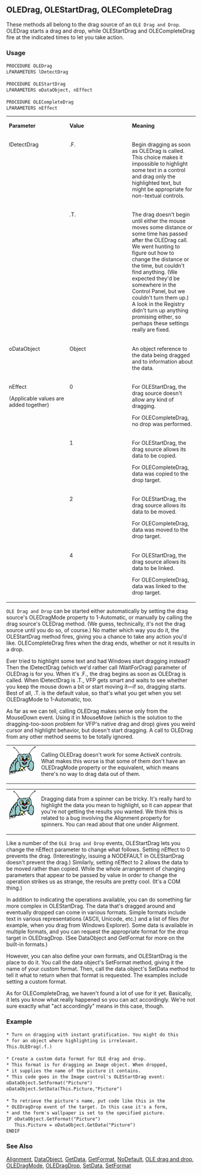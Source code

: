 ## OLEDrag, OLEStartDrag, OLECompleteDrag

These methods all belong to the drag source of an `OLE Drag and Drop`. OLEDrag starts a drag and drop, while OLEStartDrag and OLECompleteDrag fire at the indicated times to let you take action.

### Usage

```foxpro
PROCEDURE OLEDrag
LPARAMETERS lDetectDrag

PROCEDURE OLEStartDrag
LPARAMETERS oDataObject, nEffect

PROCEDURE OLECompleteDrag
LPARAMETERS nEffect
```
<table>
<tr>
  <td width="32%" valign="top">
  <p><b>Parameter</b></p>
  </td>
  <td width="23%" valign="top">
  <p><b>Value</b></p>
  </td>
  <td width="45%" valign="top">
  <p><b>Meaning</b></p>
  </td>
 </tr>
<tr>
  <td width="32%" rowspan="2" valign="top">
  <p>lDetectDrag</p>
  </td>
  <td width="23%" valign="top">
  <p>.F.</p>
  </td>
  <td width="45%" valign="top">
  <p>Begin dragging as soon as OLEDrag is called. This choice makes it impossible to highlight some text in a control and drag only the highlighted text, but might be appropriate for non-textual controls.</p>
  </td>
 </tr>
<tr>
  <td width="33%" valign="top">
  <p>.T.</p>
  </td>
  <td width="67%" valign="top">
  <p>The drag doesn't begin until either the mouse moves some distance or some time has passed after the OLEDrag call. We went hunting to figure out how to change the distance or the time, but couldn't find anything. (We expected they'd be somewhere in the Control Panel, but we couldn't turn them up.) A look in the Registry didn't turn up anything promising either, so perhaps these settings really are fixed.</p>
  </td>
 </tr>
<tr>
  <td width="32%" valign="top">
  <p>oDataObject</p>
  </td>
  <td width="23%" valign="top">
  <p>Object</p>
  </td>
  <td width="45%" valign="top">
  <p>An object reference to the data being dragged and to information about the data.</p>
  </td>
 </tr>
<tr>
  <td width="32%" rowspan="2" valign="top">
  <p>nEffect</p>
  <p>(Applicable values are added together)</p>
  </td>
  <td width="23%" valign="top">
  <p>0</p>
  </td>
  <td width="45%" valign="top">
  <p>For OLEStartDrag, the drag source doesn't allow any kind of dragging. </p>
  <p>For OLECompleteDrag, no drop was performed.</p>
  </td>
 </tr>
<tr>
  <td width="33%" valign="top">
  <p>1</p>
  </td>
  <td width="67%" valign="top">
  <p>For OLEStartDrag, the drag source allows its data to be copied.</p>
  <p>For OLECompleteDrag, data was copied to the drop target.</p>
  </td>
 </tr>
<tr>
  <td width="32%" rowspan="2" valign="top">
  &nbsp;</td>
  <td width="23%" valign="top">
  <p>2</p>
  </td>
  <td width="45%" valign="top">
  <p>For OLEStartDrag, the drag source allows its data to be moved.</p>
  <p>For OLECompleteDrag, data was moved to the drop target.</p>
  </td>
 </tr>
<tr>
  <td width="33%" valign="top">
  <p>4</p>
  </td>
  <td width="67%" valign="top">
  <p>For OLEStartDrag, the drag source allows its data to be linked.</p>
  <p>For OLECompleteDrag, data was linked to the drop target.</p>
  </td>
 </tr>
</table>

`OLE Drag and Drop` can be started either automatically by setting the drag source's OLEDragMode property to 1-Automatic, or manually by calling the drag source's OLEDrag method. (We guess, technically, it's not the drag source until you do so, of course.) No matter which way you do it, the OLEStartDrag method fires, giving you a chance to take any action you'd like. OLECompleteDrag fires when the drag ends, whether or not it results in a drop.

Ever tried to highlight some text and had Windows start dragging instead? Then the lDetectDrag (which we'd rather call lWaitForDrag) parameter of OLEDrag is for you. When it's .F., the drag begins as soon as OLEDrag is called. When lDetectDrag is .T., VFP gets smart and waits to see whether you keep the mouse down a bit or start moving it&mdash;if so, dragging starts. Best of all, .T. is the default value, so that's what you get when you set OLEDragMode to 1-Automatic, too. 

As far as we can tell, calling OLEDrag makes sense only from the MouseDown event. Using it in MouseMove (which is the solution to the dragging-too-soon problem for VFP's native drag and drop) gives you weird cursor and highlight behavior, but doesn't start dragging. A call to OLEDrag from any other method seems to be totally ignored. 

<table>
<tr>
  <td width="17%" valign="top">
<img width="95" height="77" src="bug.gif">
  </td>
  <td width="83%">
  <p>Calling OLEDrag doesn't work for some ActiveX controls. What makes this worse is that some of them don't have an OLEDragMode property or the equivalent, which means there's no way to drag data out of them.</p>
  </td>
 </tr>
</table>

<table>
<tr>
  <td width="17%" valign="top">
<img width="95" height="78" src="bug.gif">
  </td>
  <td width="83%">
  <p>Dragging data from a spinner can be tricky. It's really hard to highlight the data you mean to highlight, so it can appear that you're not getting the results you wanted. We think this is related to a bug involving the Alignment property for spinners. You can read about that one under Alignment.</p>
  </td>
 </tr>
</table>

Like a number of the `OLE Drag and Drop` events, OLEStartDrag lets you change the nEffect parameter to change what follows. Setting nEffect to 0 prevents the drag. (Interestingly, issuing a NODEFAULT in OLEStartDrag doesn't prevent the drag.) Similarly, setting nEffect to 2 allows the data to be moved rather than copied. While the whole arrangement of changing parameters that appear to be passed by value in order to change the operation strikes us as strange, the results are pretty cool. (It's a COM thing.) 

In addition to indicating the operations available, you can do something far more complex in OLEStartDrag. The data that's dragged around and eventually dropped can come in various formats. Simple formats include text in various representations (ASCII, Unicode, etc.) and a list of files (for example, when you drag from Windows Explorer). Some data is available in multiple formats, and you can request the appropriate format for the drop target in OLEDragDrop. (See DataObject and GetFormat for more on the built-in formats.)

However, you can also define your own formats, and OLEStartDrag is the place to do it. You call the data object's SetFormat method, giving it the name of your custom format. Then, call the data object's SetData method to tell it what to return when that format is requested. The examples include setting a custom format.

As for OLECompleteDrag, we haven't found a lot of use for it yet. Basically, it lets you know what really happened so you can act accordingly. We're not sure exactly what "act accordingly" means in this case, though.

### Example

```foxpro
* Turn on dragging with instant gratification. You might do this
* for an object where highlighting is irrelevant.
This.OLEDrag(.f.)

* Create a custom data format for OLE drag and drop.
* This format is for dragging an Image object. When dropped,
* it supplies the name of the picture it contains.
* This code goes in the Image control's OLEStartDrag event:
oDataObject.SetFormat("Picture")
oDataObject.SetData(This.Picture,"Picture")

* To retrieve the picture's name, put code like this in the
* OLEDragDrop event of the target. In this case it's a form,
* and the form's wallpaper is set to the specified picture.
IF oDataObject.GetFormat("Picture")
   This.Picture = oDataObject.GetData("Picture")
ENDIF
```
### See Also

[Alignment](s4g442.md), [DataObject](s4g770.md), [GetData](s4g776.md), [GetFormat](s4g778.md), [NoDefault](s4g351.md), [OLE drag and drop](s4g830.md), [OLEDragMode](s4g825.md), [OLEDragDrop](s4g823.md), [SetData](s4g776.md), [SetFormat](s4g778.md)